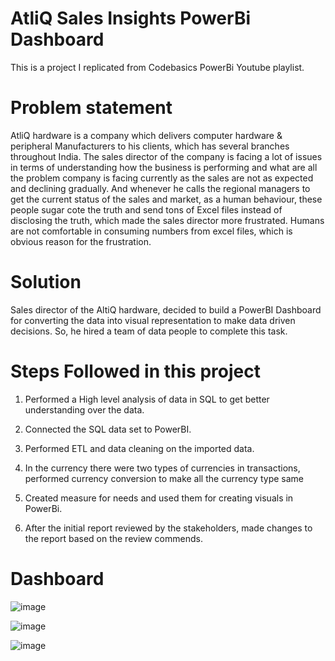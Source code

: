 # AtliQ Sales Insights PowerBi Dashboard
This is a project I replicated from Codebasics PowerBi Youtube playlist.

# Problem statement
AtliQ hardware is a company which delivers computer hardware & peripheral Manufacturers to his clients, which has several branches throughout India. The sales director of the company is facing a lot of issues in terms of understanding how the business is performing and what are all the problem company is facing currently as the sales are not as expected and declining gradually. And whenever he calls the regional managers to get the current status of the sales and market, as a human behaviour, these people sugar cote the truth and send tons of Excel files instead of disclosing the truth, which made the sales director more frustrated. Humans are not comfortable in consuming numbers from excel files, which is obvious reason for the frustration.

# Solution
Sales director of the AltiQ hardware, decided to build a PowerBI Dashboard for converting the data into visual representation to make data driven decisions. So, he hired a team of data people to complete this task.


# Steps Followed in this project
1. Performed a High level analysis of data in SQL to get better understanding over the data.

2. Connected the SQL data set to PowerBI.

3. Performed ETL and data cleaning on the imported data.

4. In the currency there were two types of currencies in transactions, performed currency conversion to make all the currency type same

5. Created measure for needs and used them for creating visuals in PowerBi.

6. After the initial report reviewed by the stakeholders, made changes to the report based on the review commends. 


# Dashboard
![image](https://user-images.githubusercontent.com/101571254/224566288-01ff1bc4-ca71-4677-9d9f-45693ea0ffb7.png)

![image](https://user-images.githubusercontent.com/101571254/224566620-b6b15341-1bc0-4e27-8d14-f435fe423fc7.png)

![image](https://user-images.githubusercontent.com/101571254/224566671-407ce154-567a-4811-9286-c24b85d9d213.png)




